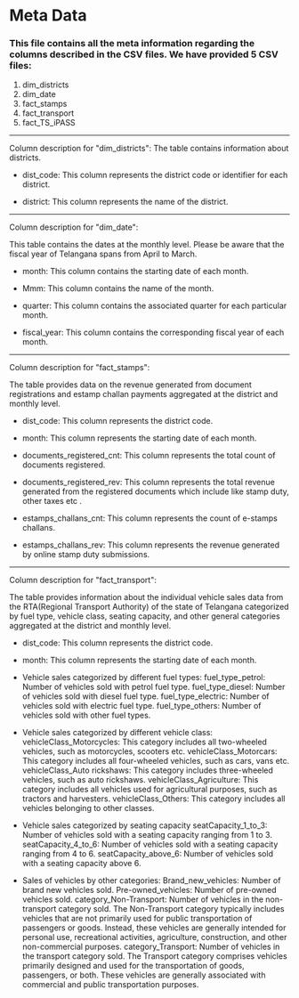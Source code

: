 # Meta Data
### This file contains all the meta information regarding the columns described in the CSV files. We have provided 5 CSV files:
1. dim_districts
2. dim_date
3. fact_stamps
4. fact_transport
5. fact_TS_iPASS
---------------------------------------------------------------------------------------------

Column description for "dim_districts":
The table contains information about districts.

- dist_code: This column represents the district code or identifier for each district.

- district: This column represents the name of the district.

---------------------------------------------------------------------------------------------

Column description for "dim_date":

This table contains the dates at the monthly level. Please be aware that the fiscal year of Telangana spans from April to March.

- month: This column contains the starting date of each month.

- Mmm: This column contains the name of the month.

- quarter: This column contains the associated quarter for each particular month.  

- fiscal_year: This column contains the corresponding fiscal year of each month.

---------------------------------------------------------------------------------------------

Column description for "fact_stamps":

The table provides data on the revenue generated from document registrations and estamp challan payments aggregated at the district and monthly level.


- dist_code: This column represents the district code.

- month: This column represents the starting date of each month.

- documents_registered_cnt: This column represents the total count of documents registered.

- documents_registered_rev: This column represents the total revenue generated from the registered documents which include like stamp duty, other taxes etc .

- estamps_challans_cnt: This column represents the count of e-stamps challans.

- estamps_challans_rev: This column represents the revenue generated by online stamp duty submissions.


---------------------------------------------------------------------------------------------


Column description for "fact_transport":

The table provides information about the individual vehicle sales data from the RTA(Regional Transport Authority) of the state of Telangana categorized by fuel type,
vehicle class, seating capacity, and other general categories aggregated at the district and monthly level.

- dist_code: This column represents the district code.

- month: This column represents the starting date of each month.

- Vehicle sales categorized by different fuel types:
	fuel_type_petrol: Number of vehicles sold with petrol fuel type.
	fuel_type_diesel: Number of vehicles sold with diesel fuel type.
	fuel_type_electric: Number of vehicles sold with electric fuel type.
	fuel_type_others: Number of vehicles sold with other fuel types.

- Vehicle sales categorized by different vehicle class:
	vehicleClass_Motorcycles: This category includes all two-wheeled vehicles, such as motorcycles, scooters etc.
	vehicleClass_Motorcars: This category includes all four-wheeled vehicles, such as cars, vans etc.
	vehicleClass_Auto rickshaws: This category includes three-wheeled vehicles, such as auto rickshaws.
	vehicleClass_Agriculture: This category includes all vehicles used for agricultural purposes, such as tractors and harvesters.
	vehicleClass_Others: This category includes all vehicles belonging to other classes.

- Vehicle sales categorized by seating capacity
	seatCapacity_1_to_3: Number of vehicles sold with a seating capacity ranging from 1 to 3.
	seatCapacity_4_to_6: Number of vehicles sold with a seating capacity ranging from 4 to 6.
	seatCapacity_above_6: Number of vehicles sold with a seating capacity above 6.

- Sales of vehicles by other categories:
	Brand_new_vehicles: Number of brand new vehicles sold.
	Pre-owned_vehicles: Number of pre-owned vehicles sold.
	category_Non-Transport: Number of vehicles in the non-transport category sold. The Non-Transport category typically includes vehicles that are not primarily used for public transportation of passengers or 
                                goods. Instead, these vehicles are generally intended for personal use, recreational activities, agriculture, construction, and other non-commercial purposes.
	category_Transport: Number of vehicles in the transport category sold. The Transport category comprises vehicles primarily designed and used for the transportation of goods, passengers, or both. These vehicles 
                            are generally associated with commercial and public transportation purposes.

